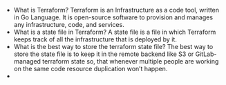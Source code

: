 - What is Terraform?
Terraform is an Infrastructure as a code tool, written in Go Language. It is open-source software to provision and manages any infrastructure, code, and services.
- What is a state file in Terraform?
A state file is a file in which Terraform keeps track of all the infrastructure that is deployed by it.
- What is the best way to store the terraform state file?
The best way to store the state file is to keep it in the remote backend like S3 or GitLab-managed terraform state so, that whenever multiple people are working on the same code resource duplication won’t happen.
- 

